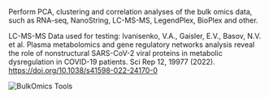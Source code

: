 Perform PCA, clustering and correlation analyses of the bulk omics data, such as RNA-seq, NanoString, LC-MS-MS, LegendPlex, BioPlex and other.

LC-MS-MS Data used for testing:
Ivanisenko, V.A., Gaisler, E.V., Basov, N.V. et al. Plasma metabolomics and gene regulatory networks analysis reveal the role of nonstructural SARS-CoV-2 viral proteins in metabolic dysregulation in COVID-19 patients. Sci Rep 12, 19977 (2022). 
https://doi.org/10.1038/s41598-022-24170-0

![BulkOmics Tools](https://github.com/user-attachments/assets/33f1c364-5644-4034-baab-b471d000c0f7)

